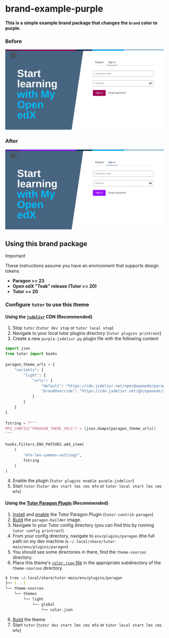 # brand-example-purple

**This is a simple example brand package that changes the `brand` color to purple.**

### Before
![Screenshot of the Authn MFE with this brand package enabled](./docs/images/authn-without-theme.png)

### After
![Screenshot of the Authn MFE with this brand package enabled](./docs/images/authn-with-theme.png)

## Using this brand package

> [!IMPORTANT]
> These instructions assume you have an environment that supports design tokens
> * **Paragon >= 23**
> * **Open edX "Teak" release (Tutor >= 20)**
> * **Tutor >= 20**

### Configure `tutor` to use this theme

#### Using the [`jsdelivr`](https://www.jsdelivr.com/) CDN (Recommended)

1. Stop `tutor` (`tutor dev stop` or `tutor local stop`)
2. Navigate to your local tutor plugins directory (`tutor plugins printroot`)
3. Create a new `purple-jsdelivr.py` plugin file with the following content

```py
import json
from tutor import hooks

paragon_theme_urls = {
    "variants": {
        "light": {
            "urls": {
                "default": "https://cdn.jsdelivr.net/npm/@openedx/paragon@$paragonVersion/dist/light.min.css",
                "brandOverride": "https://cdn.jsdelivr.net/gh/openedx/sample-plugin@main/brand/dist/light.min.css"
            }
        }
    }
}

fstring = f"""
MFE_CONFIG["PARAGON_THEME_URLS"] = {json.dumps(paragon_theme_urls)}
"""

hooks.Filters.ENV_PATCHES.add_item(
    (
        "mfe-lms-common-settings",
        fstring
    )
)
```

4. Enable the plugin (`tutor plugins enable purple-jsdelivr`)
5. Start `tutor`  (`tutor dev start lms cms mfe` or `tutor local start lms cms mfe`)

#### Using the [Tutor Paragon Plugin](https://github.com/openedx/openedx-tutor-plugins/tree/main/plugins/tutor-contrib-paragon) (Recommended)

1. [Install](https://github.com/openedx/openedx-tutor-plugins/tree/main/plugins/tutor-contrib-paragon#installation) and [enable](https://github.com/openedx/openedx-tutor-plugins/tree/main/plugins/tutor-contrib-paragon#enable-the-plugin) the Tutor Paragon Plugin (`tutor-contrib-paragon`)
2. [Build](https://github.com/openedx/openedx-tutor-plugins/tree/main/plugins/tutor-contrib-paragon#build-the-paragon-image) the `paragon-builder` image.
2. Navigate to your Tutor config directory (you can find this by running `tutor config printroot`)
3. From your config directory, navigate to `env/plugins/paragon` (the full path on my dev machine is `~/.local/share/tutor-main/env/plugins/paragon`)
4. You should see some directories in there, find the `theme-sources` directory.
5. Place this theme's [`color.json` file](./src/tokens/src/themes/light/global/color.json) in the appropriate subdirectory of the `theme-sources` directory.
```sh
$ tree ~/.local/share/tutor-main/env/plugins/paragon
├── [...]
└── theme-sources
    └── themes
        └── light
            └── global
                └── color.json
```
6. [Build](https://github.com/openedx/openedx-tutor-plugins/tree/main/plugins/tutor-contrib-paragon#build-all-themes) the theme
7. Start `tutor`  (`tutor dev start lms cms mfe` or `tutor local start lms cms mfe`)
